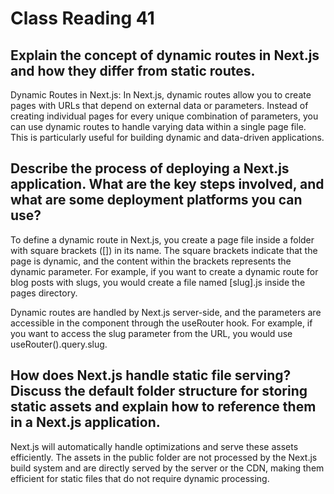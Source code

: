 # Class Reading 41

## Explain the concept of dynamic routes in Next.js and how they differ from static routes.
Dynamic Routes in Next.js:
In Next.js, dynamic routes allow you to create pages with URLs that depend on external data or parameters. Instead of creating individual pages for every unique combination of parameters, you can use dynamic routes to handle varying data within a single page file. This is particularly useful for building dynamic and data-driven applications. 

## Describe the process of deploying a Next.js application. What are the key steps involved, and what are some deployment platforms you can use?

To define a dynamic route in Next.js, you create a page file inside a folder with square brackets ([]) in its name. The square brackets indicate that the page is dynamic, and the content within the brackets represents the dynamic parameter. For example, if you want to create a dynamic route for blog posts with slugs, you would create a file named [slug].js inside the pages directory.

Dynamic routes are handled by Next.js server-side, and the parameters are accessible in the component through the useRouter hook. For example, if you want to access the slug parameter from the URL, you would use useRouter().query.slug.

## How does Next.js handle static file serving? Discuss the default folder structure for storing static assets and explain how to reference them in a Next.js application.

Next.js will automatically handle optimizations and serve these assets efficiently. The assets in the public folder are not processed by the Next.js build system and are directly served by the server or the CDN, making them efficient for static files that do not require dynamic processing.